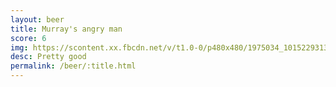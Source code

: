```yaml
---
layout: beer
title: Murray's angry man
score: 6
img: https://scontent.xx.fbcdn.net/v/t1.0-0/p480x480/1975034_10152293133088745_313669023_n.jpg?oh=b0fa3c9417666a72800f8b0206c6d627&oe=591BD9B4
desc: Pretty good
permalink: /beer/:title.html
---
```

